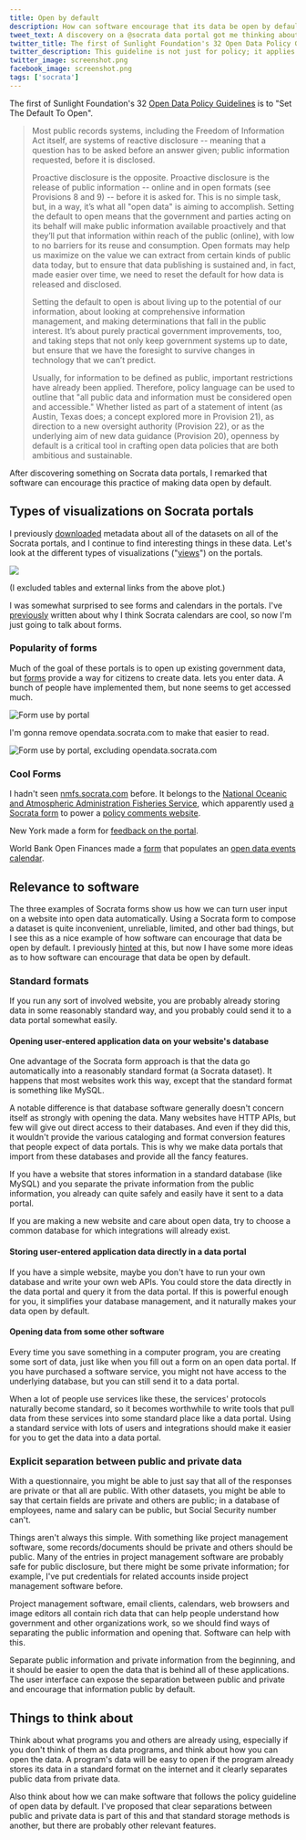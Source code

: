 ```yaml
---
title: Open by default
description: How can software encourage that its data be open by default?
tweet_text: A discovery on a @socrata data portal got me thinking about how software can encourage data to be open by default. http://thomaslevine.com/!/open-by-default
twitter_title: The first of Sunlight Foundation's 32 Open Data Policy Guidelines is to "Set The Default To Open".
twitter_description: This guideline is not just for policy; it applies to software too!
twitter_image: screenshot.png
facebook_image: screenshot.png
tags: ['socrata']
---
```



The first of Sunlight Foundation's 32
[Open Data Policy Guidelines](http://sunlightfoundation.com/opendataguidelines/)
is to "Set The Default To Open".

> Most public records systems, including the Freedom of Information Act itself, are systems of reactive disclosure -- meaning that a question has to be asked before an answer given; public information requested, before it is disclosed.
>
> Proactive disclosure is the opposite. Proactive disclosure is the release of public information -- online and in open formats (see Provisions 8 and 9) -- before it is asked for. This is no simple task, but, in a way, it’s what all "open data" is aiming to accomplish. Setting the default to open means that the government and parties acting on its behalf will make public information available proactively and that they’ll put that information within reach of the public (online), with low to no barriers for its reuse and consumption. Open formats may help us maximize on the value we can extract from certain kinds of public data today, but to ensure that data publishing is sustained and, in fact, made easier over time, we need to reset the default for how data is released and disclosed.
>
> Setting the default to open is about living up to the potential of our information, about looking at comprehensive information management, and making determinations that fall in the public interest. It’s about purely practical government improvements, too, and taking steps that not only keep government systems up to date, but ensure that we have the foresight to survive changes in technology that we can’t predict.
>
> Usually, for information to be defined as public, important restrictions have already been applied. Therefore, policy language can be used to outline that "all public data and information must be considered open and accessible." Whether listed as part of a statement of intent (as Austin, Texas does; a concept explored more in Provision 21), as direction to a new oversight authority (Provision 22), or as the underlying aim of new data guidance (Provision 20), openness by default is a critical tool in crafting open data policies that are both ambitious and sustainable.

After discovering something on Socrata data portals, I remarked that
software can encourage this practice of making data open by default.

## Types of visualizations on Socrata portals
I previously [downloaded](/!/socrata-summary) metadata about all of
the datasets on all of the Socrata portals, and I continue to find
interesting things in these data. Let's look at the different types
of visualizations ("[views](/!/socrata-genealogies#term-view)") on the portals.


![](figure/not_boring.png) 

(I excluded tables and external links from the above plot.)

I was somewhat surprised to see forms and calendars in the portals.
I've [previously](/!/open-calendars) written about why I think Socrata calendars are cool,
so now I'm just going to talk about forms.

### Popularity of forms
Much of the goal of these portals is to open up existing government data, but
[forms](https://data.wa.gov/Economics/Broadband-Project-Data-Entry/38rz-krmg?) provide a way for citizens to create data.
lets you enter data. A bunch of people have implemented them, but none seems to get accessed much.

![Form use by portal](figure/form_use_3.png) 

I'm gonna remove opendata.socrata.com to make that easier to read.

![Form use by portal, excluding opendata.socrata.com](figure/form_use_4.png) 

### Cool Forms
I hadn't seen [nmfs.socrata.com](https://nmfs.socrata.com) before.
It belongs to the [National Oceanic and Atmospheric Administration Fisheries Service](http://www.nmfs.noaa.gov),
which apparently used [a Socrata form](https://nmfs.socrata.com/Government/2011-Aquaculture-Public-Comments-Form/u5id-8nqp) to power a
[policy comments website](http://www.nmfs.noaa.gov/aquaculture/policy2/).

New York made a form for [feedback on the portal](https://data.ny.gov/dataset/Give-Feedback/fq3e-q75i?).

World Bank Open Finances made a
[form](https://finances.worldbank.org/dataset/Global-Open-Data-Calendar-Entry-Form/qdbh-rfd3?)
that populates an
[open data events calendar](https://finances.worldbank.org/dataset/Global-Open-Data-Calendar/g4sx-dwxc).

## Relevance to software
The three examples of Socrata forms show us how we can turn user input on a website into
open data automatically. Using a Socrata form to compose a dataset is quite inconvenient,
unreliable, limited, and other bad things, but I see this as a nice example of how software
can encourage that data be open by default. I previously
[hinted](http://thomaslevine.com/!/socrata-calendars#opening-data-at-their-sources) at this,
but now I have some more ideas as to how software can encourage that data be open by default.

### Standard formats
If you run any sort of involved website, you are probably already storing data in some
reasonably standard way, and you probably could send it to a data portal somewhat easily.

#### Opening user-entered application data on your website's database
One advantage of the Socrata form approach is that the data go automatically into a
reasonably standard format (a Socrata dataset). It happens that most websites work this
way, except that the standard format is something like MySQL.

A notable difference is that database software generally doesn't concern itself as
strongly with opening the data. Many websites have HTTP APIs, but few will give out
direct access to their databases. And even if they did this, it wouldn't provide the
various cataloging and format conversion features that people expect of data portals.
This is why we make data portals that import from these databases and provide all the
fancy features.

If you have a website that stores information in a standard database (like MySQL) and
you separate the private information from the public information, you already can quite
safely and easily have it sent to a data portal.

If you are making a new website and care about open data, try to choose a common
database for which integrations will already exist.

#### Storing user-entered application data directly in a data portal
If you have a simple website, maybe you don't have to run your own database
and write your own web APIs. You could store the data directly in the data portal
and query it from the data portal. If this is powerful enough for you, it
simplifies your database management, and it naturally makes your data open by default.

#### Opening data from some other software
Every time you save something in a computer program, you are creating some sort
of data, just like when you fill out a form on an open data portal.
If you have purchased a software service, you might not have access to the
underlying database, but you can still send it to a data portal.

When a lot of people use services like these, the services' protocols naturally
become standard, so it becomes worthwhile to write tools that pull data from these
services into some standard place like a data portal. Using a standard service
with lots of users and integrations should make it easier for you to get the data
into a data portal.

### Explicit separation between public and private data
With a questionnaire, you might be able to just say that all of the responses are
private or that all are public. With other datasets, you might be able to say that
certain fields are private and others are public; in a database of employees, name
and salary can be public, but Social Security number can't.

Things aren't always this simple. With something like project management software,
some records/documents should be private and others should be public. Many of the
entries in project management software are probably safe for public disclosure,
but there might be some private information; for example, I've put credentials
for related accounts inside project management software before.

Project management software, email clients, calendars, web browsers and image
editors all contain rich data that can help people understand how government
and other organizations work, so we should find ways of separating the public
information and opening that. Software can help with this.

Separate public information and private information from the beginning, and it
should be easier to open the data that is behind all of these applications.
The user interface can expose the separation between public and private and
encourage that information public by default.

## Things to think about
Think about what programs you and others are already using, especially if you
don't think of them as data programs, and think about how you can open the data.
A program's data will be easy to open if the program already stores its data in
a standard format on the internet and it clearly separates public data from
private data.

Also think about how we can make software that follows the policy guideline of
open data by default. I've proposed that clear separations between public and
private data is part of this and that standard storage methods is another, but
there are probably other relevant features.
